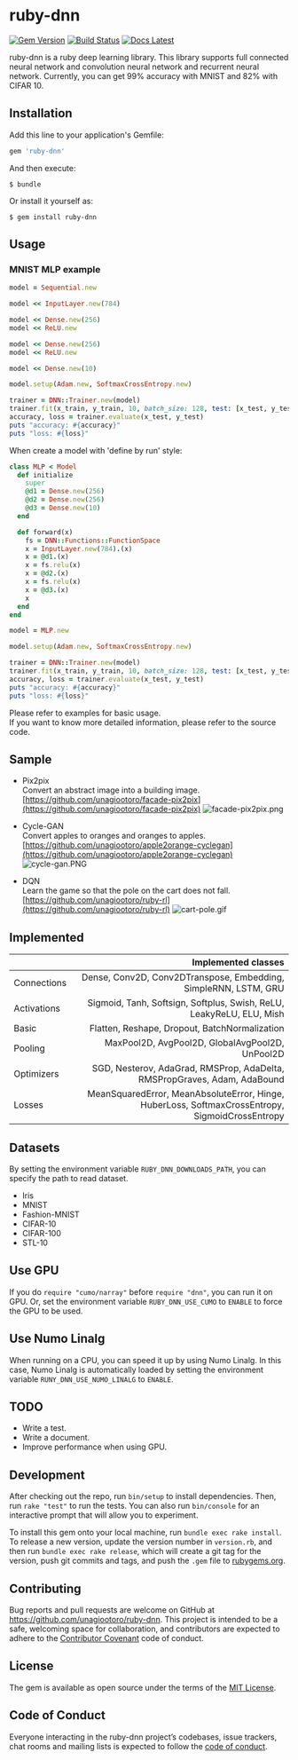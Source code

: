 # ruby-dnn
[![Gem Version](https://badge.fury.io/rb/ruby-dnn.svg)](https://badge.fury.io/rb/ruby-dnn)
[![Build Status](https://travis-ci.org/unagiootoro/ruby-dnn.svg?branch=master)](https://travis-ci.org/unagiootoro/ruby-dnn)
[![Docs Latest](https://img.shields.io/badge/docs-latest-blue.svg)](https://rubydoc.info/gems/ruby-dnn)

ruby-dnn is a ruby deep learning library. This library supports full connected neural network and convolution neural network
and recurrent neural network.
Currently, you can get 99% accuracy with MNIST and 82% with CIFAR 10.

## Installation

Add this line to your application's Gemfile:

```ruby
gem 'ruby-dnn'
```

And then execute:

    $ bundle

Or install it yourself as:

    $ gem install ruby-dnn

## Usage

### MNIST MLP example

```ruby
model = Sequential.new

model << InputLayer.new(784)

model << Dense.new(256)
model << ReLU.new

model << Dense.new(256)
model << ReLU.new

model << Dense.new(10)

model.setup(Adam.new, SoftmaxCrossEntropy.new)

trainer = DNN::Trainer.new(model)
trainer.fit(x_train, y_train, 10, batch_size: 128, test: [x_test, y_test])
accuracy, loss = trainer.evaluate(x_test, y_test)
puts "accuracy: #{accuracy}"
puts "loss: #{loss}"

```

When create a model with 'define by run' style:  

```ruby
class MLP < Model
  def initialize
    super
    @d1 = Dense.new(256)
    @d2 = Dense.new(256)
    @d3 = Dense.new(10)
  end

  def forward(x)
    fs = DNN::Functions::FunctionSpace
    x = InputLayer.new(784).(x)
    x = @d1.(x)
    x = fs.relu(x)
    x = @d2.(x)
    x = fs.relu(x)
    x = @d3.(x)
    x
  end
end

model = MLP.new

model.setup(Adam.new, SoftmaxCrossEntropy.new)

trainer = DNN::Trainer.new(model)
trainer.fit(x_train, y_train, 10, batch_size: 128, test: [x_test, y_test])
accuracy, loss = trainer.evaluate(x_test, y_test)
puts "accuracy: #{accuracy}"
puts "loss: #{loss}"
```

Please refer to examples for basic usage.  
If you want to know more detailed information, please refer to the source code.

## Sample

* Pix2pix  
Convert an abstract image into a building image.  
[https://github.com/unagiootoro/facade-pix2pix](https://github.com/unagiootoro/facade-pix2pix)
![facade-pix2pix.png](img/facade-pix2pix.png)

* Cycle-GAN  
Convert apples to oranges and oranges to apples.  
[https://github.com/unagiootoro/apple2orange-cyclegan](https://github.com/unagiootoro/apple2orange-cyclegan)
![cycle-gan.PNG](img/cycle-gan.PNG)

* DQN  
Learn the game so that the pole on the cart does not fall.  
[https://github.com/unagiootoro/ruby-rl](https://github.com/unagiootoro/ruby-rl)
![cart-pole.gif](img/cart-pole.gif)

## Implemented
|| Implemented classes |
|:-----------|------------:|
| Connections | Dense, Conv2D, Conv2DTranspose, Embedding, SimpleRNN, LSTM, GRU |
| Activations | Sigmoid, Tanh, Softsign, Softplus, Swish, ReLU, LeakyReLU, ELU, Mish |
| Basic | Flatten, Reshape, Dropout, BatchNormalization |
| Pooling | MaxPool2D, AvgPool2D, GlobalAvgPool2D, UnPool2D |
| Optimizers | SGD, Nesterov, AdaGrad, RMSProp, AdaDelta, RMSPropGraves, Adam, AdaBound |
| Losses | MeanSquaredError, MeanAbsoluteError, Hinge, HuberLoss, SoftmaxCrossEntropy, SigmoidCrossEntropy |

## Datasets
By setting the environment variable `RUBY_DNN_DOWNLOADS_PATH`, you can specify the path to read dataset.

* Iris  
* MNIST  
* Fashion-MNIST  
* CIFAR-10  
* CIFAR-100  
* STL-10

## Use GPU
If you do `require "cumo/narray"` before `require "dnn"`, you can run it on GPU.
Or, set the environment variable `RUBY_DNN_USE_CUMO` to `ENABLE` to force the GPU to be used.

## Use Numo Linalg
When running on a CPU, you can speed it up by using Numo Linalg.
In this case, Numo Linalg is automatically loaded by setting the environment variable `RUNY_DNN_USE_NUMO_LINALG` to `ENABLE`.

## TODO
* Write a test.  
* Write a document.  
* Improve performance when using GPU.  

## Development

After checking out the repo, run `bin/setup` to install dependencies. Then, run `rake "test"` to run the tests. You can also run `bin/console` for an interactive prompt that will allow you to experiment.

To install this gem onto your local machine, run `bundle exec rake install`. To release a new version, update the version number in `version.rb`, and then run `bundle exec rake release`, which will create a git tag for the version, push git commits and tags, and push the `.gem` file to [rubygems.org](https://rubygems.org).

## Contributing

Bug reports and pull requests are welcome on GitHub at https://github.com/unagiootoro/ruby-dnn. This project is intended to be a safe, welcoming space for collaboration, and contributors are expected to adhere to the [Contributor Covenant](http://contributor-covenant.org) code of conduct.

## License

The gem is available as open source under the terms of the [MIT License](https://opensource.org/licenses/MIT).

## Code of Conduct

Everyone interacting in the ruby-dnn project’s codebases, issue trackers, chat rooms and mailing lists is expected to follow the [code of conduct](https://github.com/unagiootoro/ruby-dnn/blob/master/CODE_OF_CONDUCT.md).
